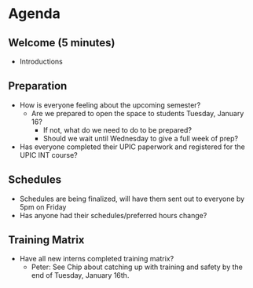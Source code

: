# Agenda

## Welcome (5 minutes)
- Introductions

## Preparation
- How is everyone feeling about the upcoming semester?
  - Are we prepared to open the space to students Tuesday, January 16?
    - If not, what do we need to do to be prepared?
    - Should we wait until Wednesday to give a full week of prep?
- Has everyone completed their UPIC paperwork and registered for the UPIC INT course?

## Schedules
- Schedules are being finalized, will have them sent out to everyone by 5pm on Friday
- Has anyone had their schedules/preferred hours change?

## Training Matrix
- Have all new interns completed training matrix?
  - Peter: See Chip about catching up with training and safety by the end of Tuesday, January 16th.
